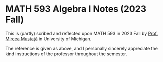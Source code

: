# MATH 593 Algebra I Notes (2023 Fall)

This is (partly) scribed and reflected upon MATH 593 in 2023 Fall by [Prof. Mircea Mustaţă](http://www-personal.umich.edu/~mmustata/) in University of Michigan. 

The reference is given as above, and I personally sincerely appreciate the kind instructions of the professor throughout the semester.  


